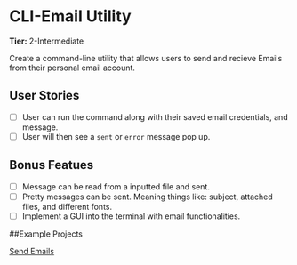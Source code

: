 # CLI-Email Utility

**Tier:** 2-Intermediate

Create a command-line utility that allows users to send and recieve Emails from their personal email account. 

## User Stories

- [ ] User can run the command along with their saved email credentials, and message. 
- [ ] User will then see a `sent` or `error` message pop up.

## Bonus Featues

- [ ] Message can be read from a inputted file and sent.
- [ ] Pretty messages can be sent. Meaning things like: subject, attached files, and different fonts.
- [ ] Implement a GUI into the terminal with email functionalities.

##Example Projects

[Send Emails](https://github.com/pazz/alot)
